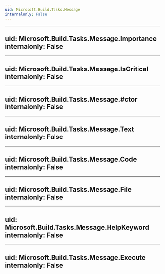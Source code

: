 ```yaml
---
uid: Microsoft.Build.Tasks.Message
internalonly: False
---
```


---
uid: Microsoft.Build.Tasks.Message.Importance
internalonly: False
---

---
uid: Microsoft.Build.Tasks.Message.IsCritical
internalonly: False
---

---
uid: Microsoft.Build.Tasks.Message.#ctor
internalonly: False
---

---
uid: Microsoft.Build.Tasks.Message.Text
internalonly: False
---

---
uid: Microsoft.Build.Tasks.Message.Code
internalonly: False
---

---
uid: Microsoft.Build.Tasks.Message.File
internalonly: False
---

---
uid: Microsoft.Build.Tasks.Message.HelpKeyword
internalonly: False
---

---
uid: Microsoft.Build.Tasks.Message.Execute
internalonly: False
---

